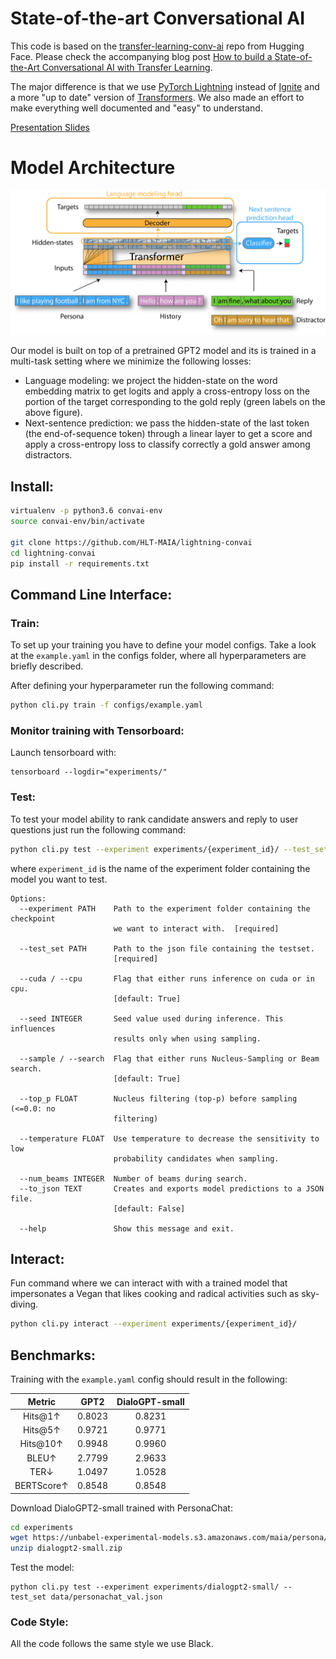 # State-of-the-art Conversational AI

This code is based on the [transfer-learning-conv-ai](https://github.com/huggingface/transfer-learning-conv-ai) repo from Hugging Face. Please check the accompanying blog post [How to build a State-of-the-Art Conversational AI with Transfer Learning](https://medium.com/huggingface/how-to-build-a-state-of-the-art-conversational-ai-with-transfer-learning-2d818ac26313).

The major difference is that we use [PyTorch Lightning](https://pytorch-lightning.readthedocs.io/en/0.9.0/) instead of [Ignite](https://pytorch.org/ignite/) and a more "up to date" version of [Transformers](https://huggingface.co/transformers/). We also made an effort to make everything well documented and "easy" to understand.

[Presentation Slides](https://docs.google.com/presentation/d/1NEWO733VMVETi4DPQeFERTuhKHBxODKFS7AFTHmBAbU/edit?usp=sharing)

# Model Architecture

<div style="text-align:center"><img src="resources/convai_model.png" alt="architecture"></div>

Our model is built on top of a pretrained GPT2 model and its is trained in a multi-task setting where we minimize the following losses:
- Language modeling: we project the hidden-state on the word embedding matrix to get logits and apply a cross-entropy loss on the portion of the target corresponding to the gold reply (green labels on the above figure).
- Next-sentence prediction: we pass the hidden-state of the last token (the end-of-sequence token) through a linear layer to get a score and apply a cross-entropy loss to classify correctly a gold answer among distractors.


## Install:

```bash
virtualenv -p python3.6 convai-env
source convai-env/bin/activate

git clone https://github.com/HLT-MAIA/lightning-convai
cd lightning-convai
pip install -r requirements.txt
```

## Command Line Interface:

### Train:

To set up your training you have to define your model configs. Take a look at the `example.yaml` in the configs folder, where all hyperparameters are briefly described.

After defining your hyperparameter run the following command:
```bash
python cli.py train -f configs/example.yaml
```

### Monitor training with Tensorboard:
Launch tensorboard with:

```
tensorboard --logdir="experiments/"
```

### Test:

To test your model ability to rank candidate answers and reply to user questions just run the following command:

```bash
python cli.py test --experiment experiments/{experiment_id}/ --test_set data/personachat_val.json
```

where `experiment_id` is the name of the experiment folder containing the model you want to test.

```
Options:
  --experiment PATH    Path to the experiment folder containing the checkpoint
                       we want to interact with.  [required]

  --test_set PATH      Path to the json file containing the testset.
                       [required]

  --cuda / --cpu       Flag that either runs inference on cuda or in cpu.
                       [default: True]

  --seed INTEGER       Seed value used during inference. This influences
                       results only when using sampling.

  --sample / --search  Flag that either runs Nucleus-Sampling or Beam search.
                       [default: True]

  --top_p FLOAT        Nucleus filtering (top-p) before sampling (<=0.0: no
                       filtering)

  --temperature FLOAT  Use temperature to decrease the sensitivity to low
                       probability candidates when sampling.

  --num_beams INTEGER  Number of beams during search.
  --to_json TEXT       Creates and exports model predictions to a JSON file.
                       [default: False]

  --help               Show this message and exit.
```


## Interact:
Fun command where we can interact with with a trained model that impersonates a Vegan that likes cooking and radical activities such as sky-diving.

```bash
python cli.py interact --experiment experiments/{experiment_id}/
```

## Benchmarks:

Training with the `example.yaml` config should result in the following:

| Metric  | GPT2  | DialoGPT-small |
| :-----: | :----: | :----: |
| Hits@1↑ | 0.8023 | 0.8231 |
| Hits@5↑ | 0.9721 | 0.9771 |
| Hits@10↑ | 0.9948 | 0.9960 |
| BLEU↑ | 2.7799 | 2.9633 |
| TER↓ | 1.0497 | 1.0528 |
| BERTScore↑ | 0.8548 | 0.8548 |

Download DialoGPT2-small trained with PersonaChat:

```bash
cd experiments
wget https://unbabel-experimental-models.s3.amazonaws.com/maia/persona/dialogpt2-small.zip
unzip dialogpt2-small.zip
```

Test the model:
```
python cli.py test --experiment experiments/dialogpt2-small/ --test_set data/personachat_val.json
```

### Code Style:
All the code follows the same style we use Black.

